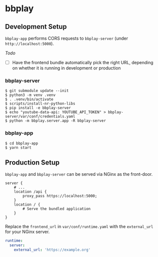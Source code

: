 # bbplay

## Development Setup

`bbplay-app` performs CORS requests to `bbplay-server` (under
`http://localhost:5000`).

_Todo_

* [ ] Have the frontend bundle automatically pick the right URL, depending
      on whether it is running in development or production

### bbplay-server

    $ git submodule update --init
    $ python3 -m venv .venv
    $ . .venv/bin/activate
    $ scripts/install-nr-python-libs
    $ pip install -e bbplay-server
    $ echo "youtube-data-api: YOUTUBE_API_TOKEN" > bbplay-server/var/conf/credentials.yaml
    $ python -m bbplay.server.app -R bbplay-server

### bbplay-app

    $ cd bbplay-app
    $ yarn start

## Production Setup

`bbplay-app` and `bbplay-server` can be served via NGinx as the front-door.

    server {
        # ...
        location /api {
            proxy_pass https://localhost:5000;
        }
        location / {
            # Serve the bundled application
        }
    }

Replace the `frontend_url` in `var/conf/runtime.yaml` with the `external_url`
for your NGinx server.

```yaml
runtime:
  server:
    external_url: 'https://example.org'
```
